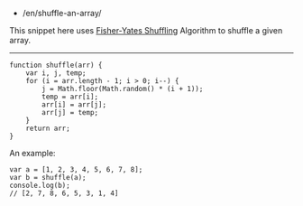 -   /en/shuffle-an-array/

This snippet here uses [Fisher-Yates Shuffling](https://www.wikiwand.com/en/Fisher%E2%80%93Yates_shuffle) Algorithm to shuffle a given array.

------------------------------------------------------------------------

    function shuffle(arr) {
        var i, j, temp;
        for (i = arr.length - 1; i > 0; i--) {
            j = Math.floor(Math.random() * (i + 1));
            temp = arr[i];
            arr[i] = arr[j];
            arr[j] = temp;
        }
        return arr;
    }

An example:

    var a = [1, 2, 3, 4, 5, 6, 7, 8];
    var b = shuffle(a);
    console.log(b);
    // [2, 7, 8, 6, 5, 3, 1, 4]
